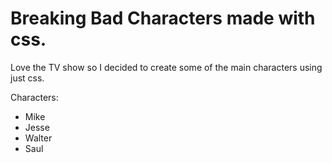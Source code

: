 # Breaking Bad Characters made with css.

Love the TV show so I decided to create some of the main characters using just css.

Characters:

- Mike
- Jesse
- Walter
- Saul
